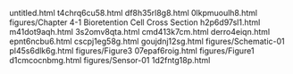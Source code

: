 untitled.html
t4chrq6cu58.html
df8h35rl8g8.html
0lkpmuoulh8.html
figures/Chapter 4-1 Bioretention Cell Cross Section
h2p6d97sl1.html
m41dot9aqh.html
3s2omv8qta.html
cmd413k7cm.html
derro4eiqn.html
epnt6ncbu6.html
cscpj1eg58g.html
goujdnj12sg.html
figures/Schematic-01
pl45s6dlk6g.html
figures/Figure3
07epaf6roig.html
figures/Figure1
d1cmcocnbmg.html
figures/Sensor-01
1d2fntg18p.html